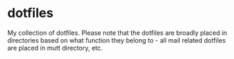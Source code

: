dotfiles
========

My collection of dotfiles. Please note that the dotfiles are broadly placed in
directories based on what function they belong to - all mail related dotfiles 
are placed in mutt directory, etc.